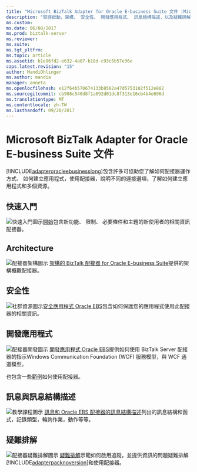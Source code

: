 ```yaml
---
title: "Microsoft BizTalk Adapter for Oracle E-business Suite 文件 |Microsoft 文件"
description: "取得啟動，架構、 安全性、 開發應用程式、 訊息結構描述，以及疑難排解 Oracle EBS 配接器在 BizTalk Adapter Pack"
ms.custom: 
ms.date: 06/08/2017
ms.prod: biztalk-server
ms.reviewer: 
ms.suite: 
ms.tgt_pltfrm: 
ms.topic: article
ms.assetid: b1e96fd2-e632-4a07-b18d-c93c5b57e36e
caps.latest.revision: "15"
author: MandiOhlinger
ms.author: mandia
manager: anneta
ms.openlocfilehash: e12f64b570674133b8562a47d5753102f512e882
ms.sourcegitcommit: cb908c540d8f1a692d01dc8f313e16cb4b4e696d
ms.translationtype: MT
ms.contentlocale: zh-TW
ms.lasthandoff: 09/20/2017
---
```

# <a name="microsoft-biztalk-adapter-for-oracle-e-business-suite-documentation"></a>Microsoft BizTalk Adapter for Oracle E-business Suite 文件
[!INCLUDE[adapteroracleebusinesslong](../../includes/adapteroracleebusinesslong-md.md)]包含許多可協助您了解如何配接器運作方式、 如何建立應用程式，使用配接器，說明不同的連接選項，了解如何建立應用程式和多個資源。  

## <a name="get-started"></a>快速入門  
![快速入門圖示](../../adapters-and-accelerators/adapter-oracle-database/media/f397b0c1-6fe1-4247-a868-9efcab4a5f55.gif "f397b0c1-6fe1-4247-a868-9efcab4a5f55")[開始](../../adapters-and-accelerators/adapter-oracle-ebs/get-started-with-the-biztalk-adapter-for-oracle-e-business-suite.md)包含新功能、 限制、 必要條件和主題的新使用者的相關資訊配接器。  

## <a name="architecture"></a>Architecture
![配接器架構圖示](../../adapters-and-accelerators/adapter-oracle-database/media/4af6a1c5-948f-4bf7-bb56-4d63a47f4825.gif "4af6a1c5-948f-4bf7-bb56-4d63a47f4825") [架構的 BizTalk 配接器 for Oracle E-business Suite](../../adapters-and-accelerators/adapter-oracle-ebs/architecture-overview-of-the-biztalk-adapter-for-oracle-e-business-suite.md)提供的架構概觀配接器。

## <a name="security"></a>安全性
![社群資源圖示](../../adapters-and-accelerators/adapter-oracle-database/media/community.gif "社群")[安全應用程式 Oracle EBS](../../adapters-and-accelerators/adapter-oracle-ebs/secure-your-oracle-ebs-applications.md)包含如何保護您的應用程式使用此配接器的相關資訊。

## <a name="developing-apps"></a>開發應用程式
![配接器開發圖示](../../adapters-and-accelerators/adapter-oracle-database/media/44af70c9-cab1-4201-9912-d115cbc7e16f.gif "44af70c9-cab1-4201-9912-d115cbc7e16f") [開發應用程式 Oracle EBS](../../adapters-and-accelerators/adapter-oracle-ebs/develop-your-oracle-e-business-suite-applications.md)提供如何使用 BizTalk Server 配接器的指示Windows Communication Foundation (WCF) 服務模型，與 WCF 通道模型。

也包含一些[範例](../../adapters-and-accelerators/adapter-oracle-ebs/samples-for-the-oracle-ebs-adapter.md)如何使用配接器。

## <a name="messages-and-message-schemas"></a>訊息與訊息結構描述
![教學課程圖示](../../adapters-and-accelerators/adapter-oracle-database/media/endtoendtutorials.gif "EndtoEndtutorials") [訊息和 Oracle EBS 配接器的訊息結構描述](messages-and-message-schemas-for-biztalk-adapter-for-oracle-e-business-suite.md)列出的訊息結構和函式，記錄類型，輪詢作業，動作等等。


## <a name="troubleshooting"></a>疑難排解
![配接器疑難排解圖示](../../adapters-and-accelerators/adapter-oracle-database/media/383a7392-2eb9-485d-b6a8-0187cd5c709d.gif "383a7392-2eb9-485d-b6a8-0187cd5c709d") [疑難排解](../../adapters-and-accelerators/adapter-oracle-ebs/troubleshooting-the-oracle-ebs-adapter.md)示範如何啟用追蹤，並提供資訊的問題疑難排解[!INCLUDE[adapterpacknoversion](../../includes/adapterpacknoversion-md.md)]和使用配接器。
